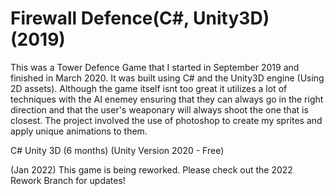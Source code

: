 # Firewall Defence(C#, Unity3D) (2019)

This was a Tower Defence Game that I started in September 2019 and finished in March 2020.  It was built using C# and the Unity3D engine (Using 2D assets).  Although the game
itself isnt too great it utilizes a lot of techniques with the AI enemey ensuring that they can always go in the right direction and that the user's weaponary will always
shoot the one that is closest.  The project involved the use of photoshop to create my sprites and apply unique animations to them.  

C#
Unity 3D
(6 months) (Unity Version 2020 - Free)  

(Jan 2022) This game is being reworked.  Please check out the 2022 Rework Branch for updates!
